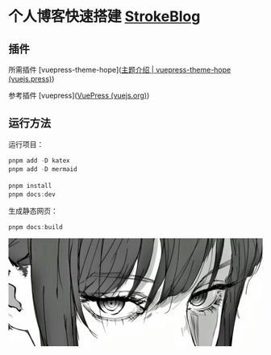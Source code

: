 # 个人博客快速搭建 [StrokeBlog](mystroke.cn)

## 插件

所需插件 [vuepress-theme-hope]([主题介绍 | vuepress-theme-hope (vuejs.press)](https://theme-hope.vuejs.press/zh/guide/get-started/intro.html))

参考插件 [vuepress]([VuePress (vuejs.org)](https://vuepress.vuejs.org/zh/))

## 运行方法

运行项目：

```powershell
pnpm add -D katex
pnpm add -D mermaid

pnpm install
pnpm docs:dev
```

生成静态网页：

```powershell
pnpm docs:build
```

![intro](./src/.vuepress/public/assets/images/posts/intro.png)
